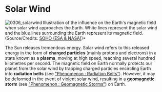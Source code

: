 # Solar Wind 

![0306_solarwind](./static/0306_solarwind.jpg)
Illustration of the influence on the Earth's magnetic field when solar wind approaches the Earth. White lines represent the solar wind and the blue lines surrounding the Earth represent its magnetic field. (Source/Credits: [SOHO (ESA & NASA)](http://sohowww.nascom.nasa.gov/))*

The Sun releases tremendous energy. Solar wind refers to this released energy in the form of **charged particles** (mainly protons and electrons) in a state known as a **plasma**, moving at high speed, reaching several hundred kilometres per second. The magnetic field on Earth normally protects our planet from the solar wind by trapping charged particles encircling  Earth into **radiation belts** (see ["Phenomenon : Radiation Belts"](/#/en/section/phenomena/radiation-belt)).  However, it may be deformed in the event of violent solar wind, resulting in a **geomagnetic storm** (see ["Phenomenon : Geomagnetic Storms"](/#/en/section/phenomena/geomagnetic-storms)) on Earth.

